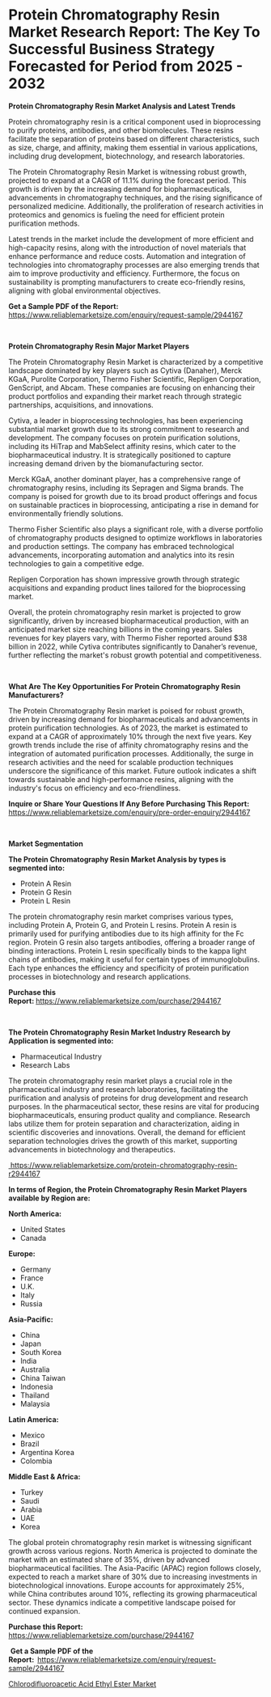 <p><h1>Protein Chromatography Resin Market Research Report: The Key To Successful Business Strategy Forecasted for Period from 2025 - 2032</h1></p><p><strong>Protein Chromatography Resin Market Analysis and Latest Trends</strong></p>
<p><p>Protein chromatography resin is a critical component used in bioprocessing to purify proteins, antibodies, and other biomolecules. These resins facilitate the separation of proteins based on different characteristics, such as size, charge, and affinity, making them essential in various applications, including drug development, biotechnology, and research laboratories.</p><p>The Protein Chromatography Resin Market is witnessing robust growth, projected to expand at a CAGR of 11.1% during the forecast period. This growth is driven by the increasing demand for biopharmaceuticals, advancements in chromatography techniques, and the rising significance of personalized medicine. Additionally, the proliferation of research activities in proteomics and genomics is fueling the need for efficient protein purification methods.</p><p>Latest trends in the market include the development of more efficient and high-capacity resins, along with the introduction of novel materials that enhance performance and reduce costs. Automation and integration of technologies into chromatography processes are also emerging trends that aim to improve productivity and efficiency. Furthermore, the focus on sustainability is prompting manufacturers to create eco-friendly resins, aligning with global environmental objectives.</p></p>
<p><strong>Get a Sample PDF of the Report:&nbsp;</strong> <a href="https://www.reliablemarketsize.com/enquiry/request-sample/2944167?utm_campaign=2634&utm_medium=2&utm_source=Github&utm_content=ia&utm_term=15032025&utm_id=protein-chromatography-resin">https://www.reliablemarketsize.com/enquiry/request-sample/2944167</a></p>
<p>&nbsp;</p>
<p><strong>Protein Chromatography Resin Major Market Players</strong></p>
<p><p>The Protein Chromatography Resin Market is characterized by a competitive landscape dominated by key players such as Cytiva (Danaher), Merck KGaA, Purolite Corporation, Thermo Fisher Scientific, Repligen Corporation, GenScript, and Abcam. These companies are focusing on enhancing their product portfolios and expanding their market reach through strategic partnerships, acquisitions, and innovations.</p><p>Cytiva, a leader in bioprocessing technologies, has been experiencing substantial market growth due to its strong commitment to research and development. The company focuses on protein purification solutions, including its HiTrap and MabSelect affinity resins, which cater to the biopharmaceutical industry. It is strategically positioned to capture increasing demand driven by the biomanufacturing sector.</p><p>Merck KGaA, another dominant player, has a comprehensive range of chromatography resins, including its Sepragen and Sigma brands. The company is poised for growth due to its broad product offerings and focus on sustainable practices in bioprocessing, anticipating a rise in demand for environmentally friendly solutions.</p><p>Thermo Fisher Scientific also plays a significant role, with a diverse portfolio of chromatography products designed to optimize workflows in laboratories and production settings. The company has embraced technological advancements, incorporating automation and analytics into its resin technologies to gain a competitive edge.</p><p>Repligen Corporation has shown impressive growth through strategic acquisitions and expanding product lines tailored for the bioprocessing market. </p><p>Overall, the protein chromatography resin market is projected to grow significantly, driven by increased biopharmaceutical production, with an anticipated market size reaching billions in the coming years. Sales revenues for key players vary, with Thermo Fisher reported around $38 billion in 2022, while Cytiva contributes significantly to Danaher’s revenue, further reflecting the market's robust growth potential and competitiveness.</p></p>
<p>&nbsp;</p>
<p><strong>What Are The Key Opportunities For Protein Chromatography Resin Manufacturers?</strong></p>
<p><p>The Protein Chromatography Resin market is poised for robust growth, driven by increasing demand for biopharmaceuticals and advancements in protein purification technologies. As of 2023, the market is estimated to expand at a CAGR of approximately 10% through the next five years. Key growth trends include the rise of affinity chromatography resins and the integration of automated purification processes. Additionally, the surge in research activities and the need for scalable production techniques underscore the significance of this market. Future outlook indicates a shift towards sustainable and high-performance resins, aligning with the industry's focus on efficiency and eco-friendliness.</p></p>
<p><strong>Inquire or Share Your Questions If Any Before Purchasing This Report:</strong> <a href="https://www.reliablemarketsize.com/enquiry/pre-order-enquiry/2944167?utm_campaign=2634&utm_medium=2&utm_source=Github&utm_content=ia&utm_term=15032025&utm_id=protein-chromatography-resin">https://www.reliablemarketsize.com/enquiry/pre-order-enquiry/2944167</a></p>
<p>&nbsp;</p>
<p><strong>Market Segmentation</strong></p>
<p><strong>The Protein Chromatography Resin Market Analysis by types is segmented into:</strong></p>
<p><ul><li>Protein A Resin</li><li>Protein G Resin</li><li>Protein L Resin</li></ul></p>
<p><p>The protein chromatography resin market comprises various types, including Protein A, Protein G, and Protein L resins. Protein A resin is primarily used for purifying antibodies due to its high affinity for the Fc region. Protein G resin also targets antibodies, offering a broader range of binding interactions. Protein L resin specifically binds to the kappa light chains of antibodies, making it useful for certain types of immunoglobulins. Each type enhances the efficiency and specificity of protein purification processes in biotechnology and research applications.</p></p>
<p><strong>Purchase this Report:&nbsp;</strong><a href="https://www.reliablemarketsize.com/purchase/2944167?utm_campaign=2634&utm_medium=2&utm_source=Github&utm_content=ia&utm_term=15032025&utm_id=protein-chromatography-resin">https://www.reliablemarketsize.com/purchase/2944167</a></p>
<p>&nbsp;</p>
<p><strong>The Protein Chromatography Resin Market Industry Research by Application is segmented into:</strong></p>
<p><ul><li>Pharmaceutical Industry</li><li>Research Labs</li></ul></p>
<p><p>The protein chromatography resin market plays a crucial role in the pharmaceutical industry and research laboratories, facilitating the purification and analysis of proteins for drug development and research purposes. In the pharmaceutical sector, these resins are vital for producing biopharmaceuticals, ensuring product quality and compliance. Research labs utilize them for protein separation and characterization, aiding in scientific discoveries and innovations. Overall, the demand for efficient separation technologies drives the growth of this market, supporting advancements in biotechnology and therapeutics.</p></p>
<p><a href="https://www.reliablemarketsize.com/protein-chromatography-resin-r2944167?utm_campaign=2634&utm_medium=2&utm_source=Github&utm_content=ia&utm_term=15032025&utm_id=protein-chromatography-resin">&nbsp;https://www.reliablemarketsize.com/protein-chromatography-resin-r2944167</a></p>
<p><strong>In terms of Region, the Protein Chromatography Resin Market Players available by Region are:</strong></p>
<p>
    <p> <strong> North America: </strong>
        <ul>
            <li>United States</li>
            <li>Canada</li>
        </ul>
        </p> 
    <p> <strong> Europe: </strong>
        <ul>
            <li>Germany</li>
            <li>France</li>
            <li>U.K.</li>
            <li>Italy</li>
            <li>Russia</li>
        </ul>
        </p> 
    <p> <strong> Asia-Pacific: </strong>
        <ul>
            <li>China</li>
            <li>Japan</li>
            <li>South Korea</li>
            <li>India</li>
            <li>Australia</li>
            <li>China Taiwan</li>
            <li>Indonesia</li>
            <li>Thailand</li>
            <li>Malaysia</li>
        </ul>
        </p> 
    <p> <strong> Latin America: </strong>
        <ul>
            <li>Mexico</li>
            <li>Brazil</li>
            <li>Argentina Korea</li>
            <li>Colombia</li>
        </ul>
        </p> 
    <p> <strong> Middle East & Africa: </strong>
        <ul>
            <li>Turkey</li>
            <li>Saudi</li>
            <li>Arabia</li>
            <li>UAE</li>
            <li>Korea</li>
        </ul>
    </p>
    </p>
<p><p>The global protein chromatography resin market is witnessing significant growth across various regions. North America is projected to dominate the market with an estimated share of 35%, driven by advanced biopharmaceutical facilities. The Asia-Pacific (APAC) region follows closely, expected to reach a market share of 30% due to increasing investments in biotechnological innovations. Europe accounts for approximately 25%, while China contributes around 10%, reflecting its growing pharmaceutical sector. These dynamics indicate a competitive landscape poised for continued expansion.</p></p>
<p><strong>Purchase this Report: </strong><a href="https://www.reliablemarketsize.com/purchase/2944167?utm_campaign=2634&utm_medium=2&utm_source=Github&utm_content=ia&utm_term=15032025&utm_id=protein-chromatography-resin">https://www.reliablemarketsize.com/purchase/2944167</a></p>
<p>&nbsp;<strong>Get a Sample PDF of the Report:&nbsp;&nbsp;</strong><a href="https://www.reliablemarketsize.com/enquiry/request-sample/2944167?utm_campaign=2634&utm_medium=2&utm_source=Github&utm_content=ia&utm_term=15032025&utm_id=protein-chromatography-resin">https://www.reliablemarketsize.com/enquiry/request-sample/2944167</a></p>
<p><strong></strong></p>
<p><p><a href="https://github.com/arvelm4nthig/Market-Research-Report-List-1/blob/main/chlorodifluoroacetic-acid-ethyl-ester-market.md?utm_campaign=2634&utm_medium=2&utm_source=Github&utm_content=ia&utm_term=15032025&utm_id=protein-chromatography-resin">Chlorodifluoroacetic Acid Ethyl Ester Market</a></p></p>